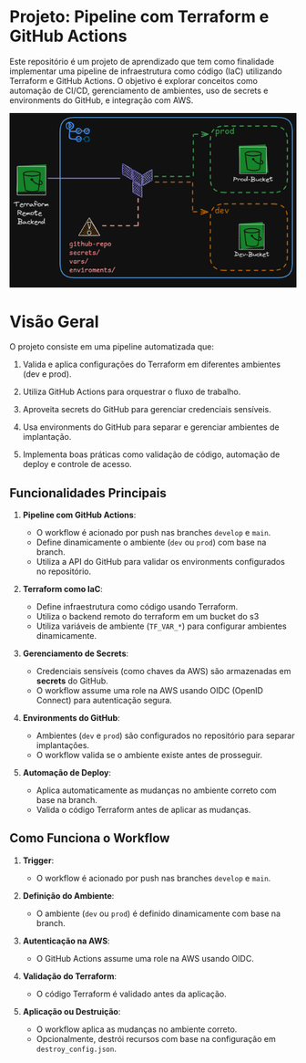 # Projeto: Pipeline com Terraform e GitHub Actions

Este repositório é um projeto de aprendizado que tem como finalidade implementar uma pipeline de infraestrutura como código (IaC) utilizando Terraform e GitHub Actions. O objetivo é explorar conceitos como automação de CI/CD, gerenciamento de ambientes, uso de secrets e environments do GitHub, e integração com AWS.

![fluxo do projeto](./github_actions_terraform_pipeline.png)
# Visão Geral

O projeto consiste em uma pipeline automatizada que:

1. Valida e aplica configurações do Terraform em diferentes ambientes (dev e prod).

2. Utiliza GitHub Actions para orquestrar o fluxo de trabalho.

3. Aproveita secrets do GitHub para gerenciar credenciais sensíveis.

4. Usa environments do GitHub para separar e gerenciar ambientes de implantação.

5. Implementa boas práticas como validação de código, automação de deploy e controle de acesso.


## Funcionalidades Principais

1. **Pipeline com GitHub Actions**:
   - O workflow é acionado por push nas branches `develop` e `main`.
   - Define dinamicamente o ambiente (`dev` ou `prod`) com base na branch.
   - Utiliza a API do GitHub para validar os environments configurados no repositório.

2. **Terraform como IaC**:
   - Define infraestrutura como código usando Terraform.
   - Utiliza o backend remoto do terraform em um bucket do s3
   - Utiliza variáveis de ambiente (`TF_VAR_*`) para configurar ambientes dinamicamente.

3. **Gerenciamento de Secrets**:
   - Credenciais sensíveis (como chaves da AWS) são armazenadas em **secrets** do GitHub.
   - O workflow assume uma role na AWS usando OIDC (OpenID Connect) para autenticação segura.

4. **Environments do GitHub**:
   - Ambientes (`dev` e `prod`) são configurados no repositório para separar implantações.
   - O workflow valida se o ambiente existe antes de prosseguir.

5. **Automação de Deploy**:
   - Aplica automaticamente as mudanças no ambiente correto com base na branch.
   - Valida o código Terraform antes de aplicar as mudanças.

## Como Funciona o Workflow

1. **Trigger**:
   - O workflow é acionado por push nas branches `develop` e `main`.

2. **Definição do Ambiente**:
   - O ambiente (`dev` ou `prod`) é definido dinamicamente com base na branch.

3. **Autenticação na AWS**:
   - O GitHub Actions assume uma role na AWS usando OIDC.

4. **Validação do Terraform**:
   - O código Terraform é validado antes da aplicação.

5. **Aplicação ou Destruição**:
   - O workflow aplica as mudanças no ambiente correto.
   - Opcionalmente, destrói recursos com base na configuração em `destroy_config.json`.